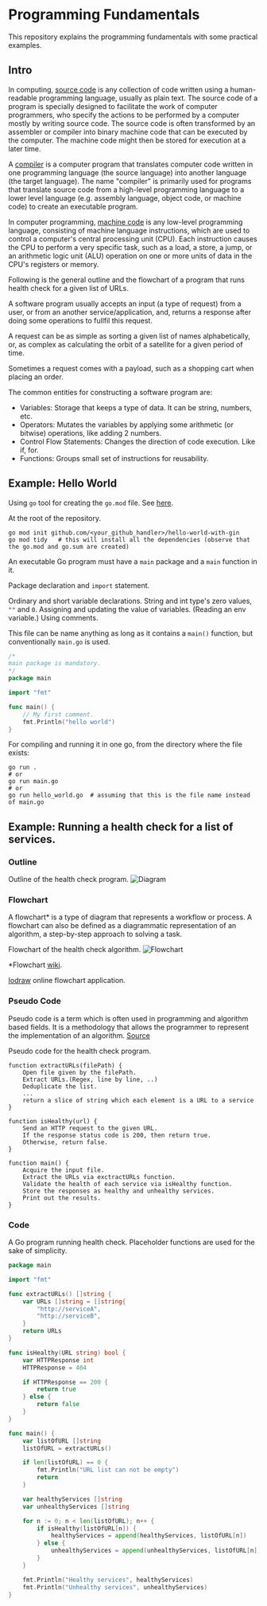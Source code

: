 # Programming Fundamentals

This repository explains the programming fundamentals with some practical examples.

## Intro

In computing, [source code](https://en.wikipedia.org/wiki/Source_code) is any collection of code written using a human-readable programming language, usually as plain text. The source code of a program is specially designed to facilitate the work of computer programmers, who specify the actions to be performed by a computer mostly by writing source code. The source code is often transformed by an assembler or compiler into binary machine code that can be executed by the computer. The machine code might then be stored for execution at a later time.

A [compiler](https://en.wikipedia.org/wiki/Compiler) is a computer program that translates computer code written in one programming language (the source language) into another language (the target language). The name "compiler" is primarily used for programs that translate source code from a high-level programming language to a lower level language (e.g. assembly language, object code, or machine code) to create an executable program.

In computer programming, [machine code](https://en.wikipedia.org/wiki/Machine_code) is any low-level programming language, consisting of machine language instructions, which are used to control a computer's central processing unit (CPU). Each instruction causes the CPU to perform a very specific task, such as a load, a store, a jump, or an arithmetic logic unit (ALU) operation on one or more units of data in the CPU's registers or memory.

Following is the general outline and the flowchart of a program that runs health check for a given list of URLs. 

A software program usually accepts an input (a type of request) from a user, or from an another service/application, and, returns a response after doing some operations to fullfil this request.

A request can be as simple as sorting a given list of names alphabetically, or, as complex as calculating the orbit of a satellite for a given period of time.

Sometimes a request comes with a payload, such as a shopping cart when placing an order.

The common entities for constructing a software program are:
- Variables: Storage that keeps a type of data. It can be string, numbers, etc.
- Operators: Mutates the variables by applying some arithmetic (or bitwise) operations, like adding 2 numbers.
- Control Flow Statements: Changes the direction of code execution. Like if, for.
- Functions: Groups small set of instructions for reusability.

## Example: Hello World

Using `go` tool for creating the `go.mod` file. See [here](https://go.dev/doc/tutorial/create-module).

At the root of the repository.
```shell
go mod init github.com/<your_github_handler>/hello-world-with-gin 
go mod tidy   # this will install all the dependencies (observe that the go.mod and go.sum are created)
```

An executable Go program must have a `main` package and a `main` function in it.

Package declaration and `import` statement.

Ordinary and short variable declarations.
String and int type's zero values, `""` and `0`.
Assigning and updating the value of variables. (Reading an env variable.)
Using comments.

This file can be name anything as long as it contains a `main()` function, but conventionally `main.go` is used.
```Go
/*
main package is mandatory.
*/
package main

import "fmt"

func main() {
	// My first comment.
	fmt.Println("hello world")
}
```
For compiling and running it in one go, from the directory where the file exists:
```shell
go run .
# or
go run main.go
# or
go run hello_world.go  # assuming that this is the file name instead of main.go
```

## Example: Running a health check for a list of services.

### Outline

Outline of the health check program.
![Diagram](./media/Programming%20Fundamentals.svg)

### Flowchart

A flowchart* is a type of diagram that represents a workflow or process. A flowchart can also be defined as a diagrammatic representation of an algorithm, a step-by-step approach to solving a task.

Flowchart of the health check algorithm.
![Flowchart](./media/HealthCheck.svg)

*Flowchart [wiki](https://en.wikipedia.org/wiki/Flowchart).

[Iodraw](https://www.iodraw.com/diagram/) online flowchart application.


### Pseudo Code

Pseudo code is a term which is often used in programming and algorithm based fields. It is a methodology that allows the programmer to represent the implementation of an algorithm. [Source](https://www.geeksforgeeks.org/how-to-write-a-pseudo-code/)

Pseudo code for the health check program.
```
function extractURLs(filePath) {
    Open file given by the filePath.
    Extract URLs.(Regex, line by line, ..)
    Deduplicate the list.
    ...
    return a slice of string which each element is a URL to a service
}

function isHealthy(url) {
    Send an HTTP request to the given URL.
    If the response status code is 200, then return true.
    Otherwise, return false.
}

function main() {
    Acquire the input file.
    Extract the URLs via exctractURLs function.
    Validate the health of each service via isHealthy function.
    Store the responses as healthy and unhealthy services.
    Print out the results.
}
```

### Code

A Go program running health check.  Placeholder functions are used for the sake of simplicity.

```Go
package main

import "fmt"

func extractURLs() []string {
	var URLs []string = []string{
		"http://serviceA",
		"http://serviceB",
	}
	return URLs
}

func isHealthy(URL string) bool {
	var HTTPResponse int
	HTTPResponse = 404

	if HTTPResponse == 200 {
		return true
	} else {
		return false
	}
}

func main() {
	var listOfURL []string
	listOfURL = extractURLs()

	if len(listOfURL) == 0 {
		fmt.Println("URL list can not be empty")
		return
	}

	var healthyServices []string
	var unhealthyServices []string

	for n := 0; n < len(listOfURL); n++ {
		if isHealthy(listOfURL[n]) {
			healthyServices = append(healthyServices, listOfURL[n])
		} else {
			unhealthyServices = append(unhealthyServices, listOfURL[n])
		}
	}

	fmt.Println("Healthy services", healthyServices)
	fmt.Println("Unhealthy services", unhealthyServices)
}
```
